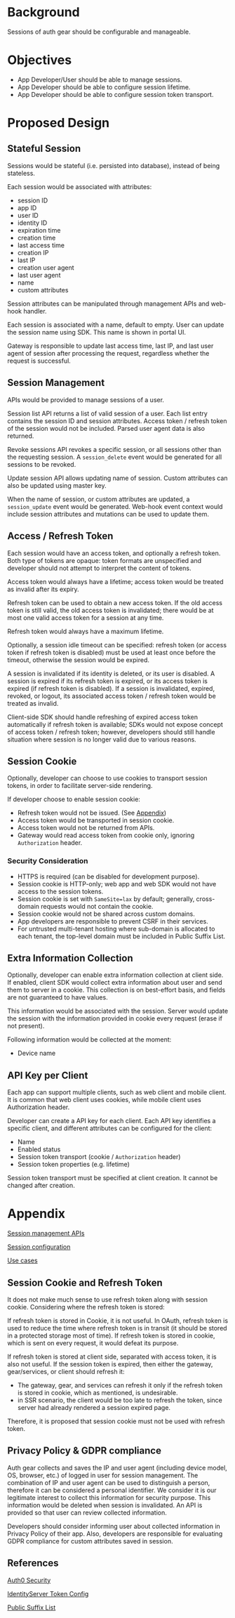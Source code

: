 # Background

Sessions of auth gear should be configurable and manageable.


# Objectives

- App Developer/User should be able to manage sessions.
- App Developer should be able to configure session lifetime.
- App Developer should be able to configure session token transport.


# Proposed Design

## Stateful Session

Sessions would be stateful (i.e. persisted into database), instead of being
stateless.

Each session would be associated with attributes:
- session ID
- app ID
- user ID
- identity ID
- expiration time
- creation time
- last access time
- creation IP
- last IP
- creation user agent
- last user agent
- name
- custom attributes

Session attributes can be manipulated through management APIs and web-hook
handler.

Each session is associated with a name, default to empty. User can update the
session name using SDK. This name is shown in portal UI.

Gateway is responsible to update last access time, last IP, and last user agent
of session after processing the request, regardless whether the request is
successful.


## Session Management

APIs would be provided to manage sessions of a user.

Session list API returns a list of valid session of a user. Each list entry
contains the session ID and session attributes. Access token / refresh token of
the session would not be included. Parsed user agent data is also returned.

Revoke sessions API revokes a specific session, or all sessions other than the
requesting session. A `session_delete` event would be generated for all sessions
to be revoked.

Update session API allows updating name of session. Custom attributes can also
be updated using master key.

When the name of session, or custom attributes are updated, a `session_update`
event would be generated. Web-hook event context would include session
attributes and mutations can be used to update them.


## Access / Refresh Token

Each session would have an access token, and optionally a refresh token. Both
type of tokens are opaque: token formats are unspecified and developer should
not attempt to interpret the content of tokens.

Access token would always have a lifetime; access token would be treated as
invalid after its expiry.

Refresh token can be used to obtain a new access token. If the old access token
is still valid, the old access token is invalidated; there would be at most one
valid access token for a session at any time.

Refresh token would always have a maximum lifetime.

Optionally, a session idle timeout can be specified: refresh token (or access
token if refresh token is disabled) must be used at least once before the
timeout, otherwise the session would be expired.

A session is invalidated if its identity is deleted, or its user is disabled.
A session is expired if its refresh token is expired, or its access token is
expired (if refresh token is disabled).
If a session is invalidated, expired, revoked, or logout, its associated access
token / refresh token would be treated as invalid.

Client-side SDK should handle refreshing of expired access token automatically
if refresh token is available; SDKs would not expose concept of access token /
refresh token; however, developers should still handle situation where session
is no longer valid due to various reasons.


## Session Cookie

Optionally, developer can choose to use cookies to transport session tokens, in
order to facilitate server-side rendering.

If developer choose to enable session cookie:
- Refresh token would not be issued. (See [Appendix](#session-cookie-and-refresh-token))
- Access token would be transported in session cookie.
- Access token would not be returned from APIs.
- Gateway would read access token from cookie only, ignoring `Authorization`
  header.

### Security Consideration

- HTTPS is required (can be disabled for development purpose).
- Session cookie is HTTP-only; web app and web SDK would not have access to the
  session tokens.
- Session cookie is set with `SameSite=lax` by default; generally, cross-domain
  requests would not contain the cookie.
- Session cookie would not be shared across custom domains.
- App developers are responsible to prevent CSRF in their services.
- For untrusted multi-tenant hosting where sub-domain is allocated to each
  tenant, the top-level domain must be included in Public Suffix List.


## Extra Information Collection

Optionally, developer can enable extra information collection at client side.
If enabled, client SDK would collect extra information about user and send them
to server in a cookie. This collection is on best-effort basis, and fields are
not guaranteed to have values.

This information would be associated with the session. Server would update
the session with the information provided in cookie every request (erase if
not present).

Following information would be collected at the moment:
- Device name


## API Key per Client

Each app can support multiple clients, such as web client and mobile client.
It is common that web client uses cookies, while mobile client uses
Authorization header.

Developer can create a API key for each client. Each API key identifies a
specific client, and different attributes can be configured for the client:
- Name
- Enabled status
- Session token transport (cookie / `Authorization` header)
- Session token properties (e.g. lifetime)

Session token transport must be specified at client creation. It cannot be
changed after creation.


# Appendix

[Session management APIs](./api.md)

[Session configuration](./config.md)

[Use cases](./use-cases.md)


## Session Cookie and Refresh Token

It does not make much sense to use refresh token along with session cookie.
Considering where the refresh token is stored:

If refresh token is stored in Cookie, it is not useful. In OAuth, refresh token
is used to reduce the time where refresh token is in transit (it should be
stored in a protected storage most of time). If refresh token is stored in
cookie, which is sent on every request, it would defeat its purpose.

If refresh token is stored at client side, separated with access token, it is
also not useful. If the session token is expired, then either the gateway,
gear/services, or client should refresh it:
- The gateway, gear, and services can refresh it only if the refresh token is
  stored in cookie, which as mentioned, is undesirable.
- in SSR scenario, the client would be too late to refresh the token, since
  server had already rendered a session expired page.

Therefore, it is proposed that session cookie must not be used with refresh
token.


## Privacy Policy & GDPR compliance

Auth gear collects and saves the IP and user agent (including device model,
OS, browser, etc.) of logged in user for session management. The combination of
IP and user agent can be used to distinguish a person, therefore it can be
considered a personal identifier. We consider it is our legitimate interest to
collect this information for security purpose. This information would be
deleted when session is invalidated. An API is provided so that user can
review collected information.

Developers should consider informing user about collected information in
Privacy Policy of their app. Also, developers are responsible for evaluating
GDPR compliance for custom attributes saved in session.


## References

[Auth0 Security](https://auth0.com/blog/common-threats-in-web-app-security/#Cross-Site-Request-Forgery--CSRF-)

[IdentityServer Token Config](http://docs.identityserver.io/en/latest/topics/refresh_tokens.html)

[Public Suffix List](https://publicsuffix.org/)
